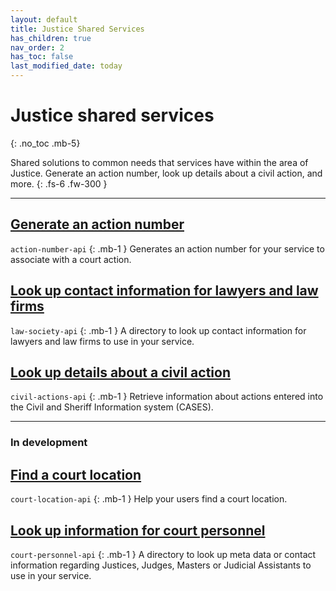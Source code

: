 ```yaml
---
layout: default
title: Justice Shared Services
has_children: true
nav_order: 2
has_toc: false
last_modified_date: today
---
```


# Justice shared services
{: .no_toc .mb-5}

Shared solutions to common needs that services have within the area of Justice. Generate an action number, look up details about a civil action, and more.
{: .fs-6 .fw-300 }

---

## [Generate an action number](https://twjeffery.github.io/DIO-test-2/shared_services/justice/generate-an-action-number/)
`action-number-api`
{: .mb-1 }
Generates an action number for your service to associate with a court action.

## [Look up contact information for lawyers and law firms](https://twjeffery.github.io/DIO-test-2/shared_services/justice/look-up-contact-information-for-lawyers-and-law-firms/)
`law-society-api`
{: .mb-1 }
A directory to look up contact information for lawyers and law firms to use in your service.

## [Look up details about a civil action](https://twjeffery.github.io/DIO-test-2/shared_services/justice/look-up-details-about-a-civil-action/)
`civil-actions-api`
{: .mb-1 }
Retrieve information about actions entered into the Civil and Sheriff Information system (CASES).
<br>

---

### In development

## [Find a court location](https://twjeffery.github.io/DIO-test-2/shared_services/justice/find-a-court-location/)
`court-location-api`
{: .mb-1 }
Help your users find a court location.

## [Look up information for court personnel](https://twjeffery.github.io/DIO-test-2/shared_services/justice/justice-ja-shared-directory/)
`court-personnel-api`
{: .mb-1 }
A directory to look up meta data or contact information regarding Justices, Judges, Masters or Judicial Assistants to use in your service.
